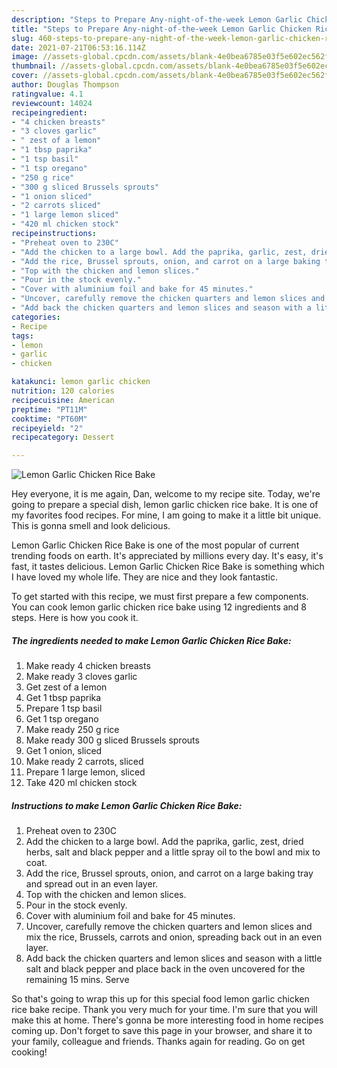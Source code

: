 ```yaml
---
description: "Steps to Prepare Any-night-of-the-week Lemon Garlic Chicken Rice Bake"
title: "Steps to Prepare Any-night-of-the-week Lemon Garlic Chicken Rice Bake"
slug: 460-steps-to-prepare-any-night-of-the-week-lemon-garlic-chicken-rice-bake
date: 2021-07-21T06:53:16.114Z
image: //assets-global.cpcdn.com/assets/blank-4e0bea6785e03f5e602ec562f230caae08da540cada707380b4fe1bbebba43da.png
thumbnail: //assets-global.cpcdn.com/assets/blank-4e0bea6785e03f5e602ec562f230caae08da540cada707380b4fe1bbebba43da.png
cover: //assets-global.cpcdn.com/assets/blank-4e0bea6785e03f5e602ec562f230caae08da540cada707380b4fe1bbebba43da.png
author: Douglas Thompson
ratingvalue: 4.1
reviewcount: 14024
recipeingredient:
- "4 chicken breasts"
- "3 cloves garlic"
- " zest of a lemon"
- "1 tbsp paprika"
- "1 tsp basil"
- "1 tsp oregano"
- "250 g rice"
- "300 g sliced Brussels sprouts"
- "1 onion sliced"
- "2 carrots sliced"
- "1 large lemon sliced"
- "420 ml chicken stock"
recipeinstructions:
- "Preheat oven to 230C"
- "Add the chicken to a large bowl. Add the paprika, garlic, zest, dried herbs, salt and black pepper and a little spray oil to the bowl and mix to coat."
- "Add the rice, Brussel sprouts, onion, and carrot on a large baking tray and spread out in an even layer."
- "Top with the chicken and lemon slices."
- "Pour in the stock evenly."
- "Cover with aluminium foil and bake for 45 minutes."
- "Uncover, carefully remove the chicken quarters and lemon slices and mix the rice, Brussels, carrots and onion, spreading back out in an even layer."
- "Add back the chicken quarters and lemon slices and season with a little salt and black pepper and place back in the oven uncovered for the remaining 15 mins. Serve"
categories:
- Recipe
tags:
- lemon
- garlic
- chicken

katakunci: lemon garlic chicken 
nutrition: 120 calories
recipecuisine: American
preptime: "PT11M"
cooktime: "PT60M"
recipeyield: "2"
recipecategory: Dessert

---
```



![Lemon Garlic Chicken Rice Bake](//assets-global.cpcdn.com/assets/blank-4e0bea6785e03f5e602ec562f230caae08da540cada707380b4fe1bbebba43da.png)

Hey everyone, it is me again, Dan, welcome to my recipe site. Today, we're going to prepare a special dish, lemon garlic chicken rice bake. It is one of my favorites food recipes. For mine, I am going to make it a little bit unique. This is gonna smell and look delicious.

Lemon Garlic Chicken Rice Bake is one of the most popular of current trending foods on earth. It's appreciated by millions every day. It's easy, it's fast, it tastes delicious. Lemon Garlic Chicken Rice Bake is something which I have loved my whole life. They are nice and they look fantastic.




To get started with this recipe, we must first prepare a few components. You can cook lemon garlic chicken rice bake using 12 ingredients and 8 steps. Here is how you cook it.

<!--inarticleads1-->

##### The ingredients needed to make Lemon Garlic Chicken Rice Bake:

1. Make ready 4 chicken breasts
1. Make ready 3 cloves garlic
1. Get  zest of a lemon
1. Get 1 tbsp paprika
1. Prepare 1 tsp basil
1. Get 1 tsp oregano
1. Make ready 250 g rice
1. Make ready 300 g sliced Brussels sprouts
1. Get 1 onion, sliced
1. Make ready 2 carrots, sliced
1. Prepare 1 large lemon, sliced
1. Take 420 ml chicken stock




<!--inarticleads2-->

##### Instructions to make Lemon Garlic Chicken Rice Bake:

1. Preheat oven to 230C
1. Add the chicken to a large bowl. Add the paprika, garlic, zest, dried herbs, salt and black pepper and a little spray oil to the bowl and mix to coat.
1. Add the rice, Brussel sprouts, onion, and carrot on a large baking tray and spread out in an even layer.
1. Top with the chicken and lemon slices.
1. Pour in the stock evenly.
1. Cover with aluminium foil and bake for 45 minutes.
1. Uncover, carefully remove the chicken quarters and lemon slices and mix the rice, Brussels, carrots and onion, spreading back out in an even layer.
1. Add back the chicken quarters and lemon slices and season with a little salt and black pepper and place back in the oven uncovered for the remaining 15 mins. Serve




So that's going to wrap this up for this special food lemon garlic chicken rice bake recipe. Thank you very much for your time. I'm sure that you will make this at home. There's gonna be more interesting food in home recipes coming up. Don't forget to save this page in your browser, and share it to your family, colleague and friends. Thanks again for reading. Go on get cooking!
